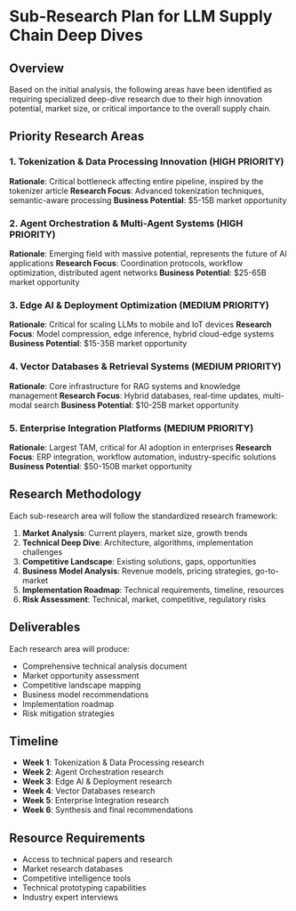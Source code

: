 # Sub-Research Plan for LLM Supply Chain Deep Dives

## Overview
Based on the initial analysis, the following areas have been identified as requiring specialized deep-dive research due to their high innovation potential, market size, or critical importance to the overall supply chain.

## Priority Research Areas

### 1. Tokenization & Data Processing Innovation (HIGH PRIORITY)
**Rationale**: Critical bottleneck affecting entire pipeline, inspired by the tokenizer article
**Research Focus**: Advanced tokenization techniques, semantic-aware processing
**Business Potential**: $5-15B market opportunity

### 2. Agent Orchestration & Multi-Agent Systems (HIGH PRIORITY)
**Rationale**: Emerging field with massive potential, represents the future of AI applications
**Research Focus**: Coordination protocols, workflow optimization, distributed agent networks
**Business Potential**: $25-65B market opportunity

### 3. Edge AI & Deployment Optimization (MEDIUM PRIORITY)
**Rationale**: Critical for scaling LLMs to mobile and IoT devices
**Research Focus**: Model compression, edge inference, hybrid cloud-edge systems
**Business Potential**: $15-35B market opportunity

### 4. Vector Databases & Retrieval Systems (MEDIUM PRIORITY)
**Rationale**: Core infrastructure for RAG systems and knowledge management
**Research Focus**: Hybrid databases, real-time updates, multi-modal search
**Business Potential**: $10-25B market opportunity

### 5. Enterprise Integration Platforms (MEDIUM PRIORITY)
**Rationale**: Largest TAM, critical for AI adoption in enterprises
**Research Focus**: ERP integration, workflow automation, industry-specific solutions
**Business Potential**: $50-150B market opportunity

## Research Methodology

Each sub-research area will follow the standardized research framework:

1. **Market Analysis**: Current players, market size, growth trends
2. **Technical Deep Dive**: Architecture, algorithms, implementation challenges
3. **Competitive Landscape**: Existing solutions, gaps, opportunities
4. **Business Model Analysis**: Revenue models, pricing strategies, go-to-market
5. **Implementation Roadmap**: Technical requirements, timeline, resources
6. **Risk Assessment**: Technical, market, competitive, regulatory risks

## Deliverables

Each research area will produce:
- Comprehensive technical analysis document
- Market opportunity assessment
- Competitive landscape mapping
- Business model recommendations
- Implementation roadmap
- Risk mitigation strategies

## Timeline

- **Week 1**: Tokenization & Data Processing research
- **Week 2**: Agent Orchestration research  
- **Week 3**: Edge AI & Deployment research
- **Week 4**: Vector Databases research
- **Week 5**: Enterprise Integration research
- **Week 6**: Synthesis and final recommendations

## Resource Requirements

- Access to technical papers and research
- Market research databases
- Competitive intelligence tools
- Technical prototyping capabilities
- Industry expert interviews

